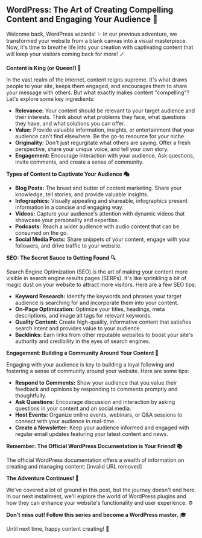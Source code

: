 ## WordPress: The Art of Creating Compelling Content and Engaging Your Audience 🎤

Welcome back, WordPress wizards! ✨ In our previous adventure, we transformed your website from a blank canvas into a visual masterpiece. Now, it's time to breathe life into your creation with captivating content that will keep your visitors coming back for more! 🪄

**Content is King (or Queen!) 👑**

In the vast realm of the internet, content reigns supreme. It's what draws people to your site, keeps them engaged, and encourages them to share your message with others. But what exactly makes content "compelling"? Let's explore some key ingredients:

* **Relevance:** Your content should be relevant to your target audience and their interests. Think about what problems they face, what questions they have, and what solutions you can offer.
* **Value:** Provide valuable information, insights, or entertainment that your audience can't find elsewhere. Be the go-to resource for your niche.
* **Originality:** Don't just regurgitate what others are saying. Offer a fresh perspective, share your unique voice, and tell your own story.
* **Engagement:** Encourage interaction with your audience. Ask questions, invite comments, and create a sense of community.

**Types of Content to Captivate Your Audience 🎭**

* **Blog Posts:** The bread and butter of content marketing. Share your knowledge, tell stories, and provide valuable insights.
* **Infographics:** Visually appealing and shareable, infographics present information in a concise and engaging way.
* **Videos:** Capture your audience's attention with dynamic videos that showcase your personality and expertise.
* **Podcasts:** Reach a wider audience with audio content that can be consumed on the go.
* **Social Media Posts:** Share snippets of your content, engage with your followers, and drive traffic to your website.

**SEO: The Secret Sauce to Getting Found 🔍**

Search Engine Optimization (SEO) is the art of making your content more visible in search engine results pages (SERPs). It's like sprinkling a bit of magic dust on your website to attract more visitors. Here are a few SEO tips:

* **Keyword Research:** Identify the keywords and phrases your target audience is searching for and incorporate them into your content.
* **On-Page Optimization:** Optimize your titles, headings, meta descriptions, and image alt tags for relevant keywords.
* **Quality Content:** Create high-quality, informative content that satisfies search intent and provides value to your audience.
* **Backlinks:** Earn links from other reputable websites to boost your site's authority and credibility in the eyes of search engines.

**Engagement: Building a Community Around Your Content 🤝**

Engaging with your audience is key to building a loyal following and fostering a sense of community around your website. Here are some tips:

* **Respond to Comments:** Show your audience that you value their feedback and opinions by responding to comments promptly and thoughtfully.
* **Ask Questions:** Encourage discussion and interaction by asking questions in your content and on social media.
* **Host Events:** Organize online events, webinars, or Q&A sessions to connect with your audience in real-time.
* **Create a Newsletter:** Keep your audience informed and engaged with regular email updates featuring your latest content and news.

**Remember: The Official WordPress Documentation is Your Friend! 📚**

The official WordPress documentation offers a wealth of information on creating and managing content: [invalid URL removed]

**The Adventure Continues! 🧭**

We've covered a lot of ground in this post, but the journey doesn't end here. In our next installment, we'll explore the world of WordPress plugins and how they can enhance your website's functionality and user experience. ⚙️

**Don't miss out! Follow this series and become a WordPress master.** 🎓

Until next time, happy content creating! 🎉 
